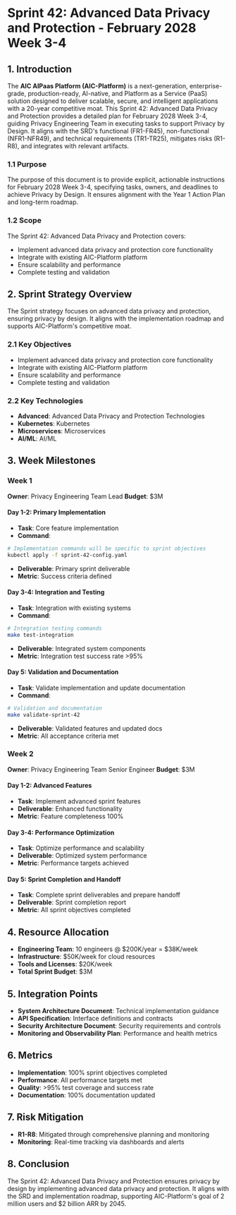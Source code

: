 # Sprint 42: Advanced Data Privacy and Protection - February 2028 Week 3-4

## 1. Introduction
The **AIC AIPaas Platform (AIC-Platform)** is a next-generation, enterprise-grade, production-ready, AI-native, and Platform as a Service (PaaS) solution designed to deliver scalable, secure, and intelligent applications with a 20-year competitive moat. This Sprint 42: Advanced Data Privacy and Protection provides a detailed plan for February 2028 Week 3-4, guiding Privacy Engineering Team in executing tasks to support Privacy by Design. It aligns with the SRD's functional (FR1-FR45), non-functional (NFR1-NFR49), and technical requirements (TR1-TR25), mitigates risks (R1-R8), and integrates with relevant artifacts.

### 1.1 Purpose
The purpose of this document is to provide explicit, actionable instructions for February 2028 Week 3-4, specifying tasks, owners, and deadlines to achieve Privacy by Design. It ensures alignment with the Year 1 Action Plan and long-term roadmap.

### 1.2 Scope
The Sprint 42: Advanced Data Privacy and Protection covers:
- Implement advanced data privacy and protection core functionality
- Integrate with existing AIC-Platform platform
- Ensure scalability and performance
- Complete testing and validation

## 2. Sprint Strategy Overview
The Sprint strategy focuses on advanced data privacy and protection, ensuring privacy by design. It aligns with the implementation roadmap and supports AIC-Platform's competitive moat.

### 2.1 Key Objectives
- Implement advanced data privacy and protection core functionality
- Integrate with existing AIC-Platform platform
- Ensure scalability and performance
- Complete testing and validation

### 2.2 Key Technologies
- **Advanced**: Advanced Data Privacy and Protection Technologies
- **Kubernetes**: Kubernetes
- **Microservices**: Microservices
- **AI/ML**: AI/ML

## 3. Week Milestones

### Week 1
**Owner**: Privacy Engineering Team Lead
**Budget**: $3M

#### Day 1-2: Primary Implementation
- **Task**: Core feature implementation
- **Command**: 
```bash
# Implementation commands will be specific to sprint objectives
kubectl apply -f sprint-42-config.yaml
```
- **Deliverable**: Primary sprint deliverable
- **Metric**: Success criteria defined

#### Day 3-4: Integration and Testing
- **Task**: Integration with existing systems
- **Command**:
```bash
# Integration testing commands
make test-integration
```
- **Deliverable**: Integrated system components
- **Metric**: Integration test success rate >95%

#### Day 5: Validation and Documentation
- **Task**: Validate implementation and update documentation
- **Command**:
```bash
# Validation and documentation
make validate-sprint-42
```
- **Deliverable**: Validated features and updated docs
- **Metric**: All acceptance criteria met

### Week 2
**Owner**: Privacy Engineering Team Senior Engineer
**Budget**: $3M

#### Day 1-2: Advanced Features
- **Task**: Implement advanced sprint features
- **Deliverable**: Enhanced functionality
- **Metric**: Feature completeness 100%

#### Day 3-4: Performance Optimization
- **Task**: Optimize performance and scalability
- **Deliverable**: Optimized system performance
- **Metric**: Performance targets achieved

#### Day 5: Sprint Completion and Handoff
- **Task**: Complete sprint deliverables and prepare handoff
- **Deliverable**: Sprint completion report
- **Metric**: All sprint objectives completed

## 4. Resource Allocation
- **Engineering Team**: 10 engineers @ $200K/year = $38K/week
- **Infrastructure**: $50K/week for cloud resources
- **Tools and Licenses**: $20K/week
- **Total Sprint Budget**: $3M

## 5. Integration Points
- **System Architecture Document**: Technical implementation guidance
- **API Specification**: Interface definitions and contracts
- **Security Architecture Document**: Security requirements and controls
- **Monitoring and Observability Plan**: Performance and health metrics

## 6. Metrics
- **Implementation**: 100% sprint objectives completed
- **Performance**: All performance targets met
- **Quality**: >95% test coverage and success rate
- **Documentation**: 100% documentation updated

## 7. Risk Mitigation
- **R1-R8**: Mitigated through comprehensive planning and monitoring
- **Monitoring**: Real-time tracking via dashboards and alerts

## 8. Conclusion
The Sprint 42: Advanced Data Privacy and Protection ensures privacy by design by implementing advanced data privacy and protection. It aligns with the SRD and implementation roadmap, supporting AIC-Platform's goal of 2 million users and $2 billion ARR by 2045.
